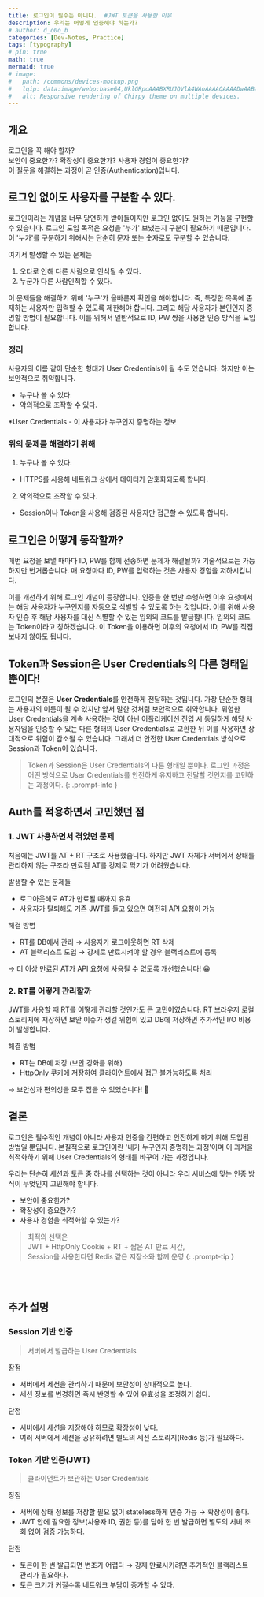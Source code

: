 ```yaml
---
title: 로그인이 필수는 아니다.  #JWT 토큰을 사용한 이유
description: 우리는 어떻게 인증해야 하는가?
# author: d_o0o_b
categories: [Dev-Notes, Practice]
tags: [typography]
# pin: true
math: true
mermaid: true
# image:
#   path: /commons/devices-mockup.png
#   lqip: data:image/webp;base64,UklGRpoAAABXRUJQVlA4WAoAAAAQAAAADwAABwAAQUxQSDIAAAARL0AmbZurmr57yyIiqE8oiG0bejIYEQTgqiDA9vqnsUSI6H+oAERp2HZ65qP/VIAWAFZQOCBCAAAA8AEAnQEqEAAIAAVAfCWkAALp8sF8rgRgAP7o9FDvMCkMde9PK7euH5M1m6VWoDXf2FkP3BqV0ZYbO6NA/VFIAAAA
#   alt: Responsive rendering of Chirpy theme on multiple devices.
---
```


## 개요
로그인을 꼭 해야 할까? <br/>
보안이 중요한가? 확장성이 중요한가? 사용자 경험이 중요한가? <br/>
이 질문을 해결하는 과정이 곧 인증(Authentication)입니다.

## 로그인 없이도 사용자를 구분할 수 있다.
로그인이라는 개념을 너무 당연하게 받아들이지만 로그인 없이도 원하는 기능을 구현할 수 있습니다.
로그인 도입 목적은 요청을 '누가' 보냈는지 구분이 필요하기 때문입니다.
이 '누가'를 구분하기 위해서는 단순히 문자 또는 숫자로도 구분할 수 있습니다.

여기서 발생할 수 있는 문제는
1. 오타로 인해 다른 사람으로 인식될 수 있다.
2. 누군가 다른 사람인척할 수 있다.

이 문제들을 해결하기 위해 '누구'가 올바른지 확인을 해야합니다.
즉, 특정한 목록에 존재하는 사용자만 입력할 수 있도록 제한해야 합니다.
그리고 해당 사용자가 본인인지 증명할 방법이 필요합니다.
이를 위해서 일반적으로 ID, PW 쌍을 사용한 인증 방식을 도입합니다.

### 정리
사용자의 이름 같이 단순한 형태가 User Credentials이 될 수도 있습니다.
하지만 이는 보안적으로 취약합니다.
- 누구나 볼 수 있다.
- 악의적으로 조작할 수 있다.

*User Credentials - 이 사용자가 누구인지 증명하는 정보

### 위의 문제를 해결하기 위해
1. 누구나 볼 수 있다.
- HTTPS를 사용해 네트워크 상에서 데이터가 암호화되도록 합니다.

2. 악의적으로 조작할 수 있다.
- Session이나 Token을 사용해 검증된 사용자만 접근할 수 있도록 합니다.

## 로그인은 어떻게 동작할까?
매번 요청을 보낼 때마다 ID, PW를 함께 전송하면 문제가 해결될까?
기술적으로는 가능하지만 번거롭습니다.
매 요청마다 ID, PW를 입력하는 것은 사용자 경험을 저하시킵니다.

이를 개선하기 위해 로그인 개념이 등장합니다. 
인증을 한 번만 수행하면 이후 요청에서는 해당 사용자가 누구인지를 자동으로 식별할 수 있도록 하는 것입니다.
이를 위해 사용자 인증 후 해당 사용자를 대신 식별할 수 있는 임의의 코드를 발급합니다.
임의의 코드는 Token이라고 칭하겠습니다.
이 Token을 이용하면 이후의 요청에서 ID, PW를 직접 보내지 않아도 됩니다.

## Token과 Session은 User Credentials의 다른 형태일 뿐이다!
로그인의 본질은 **User Credentials**를 안전하게 전달하는 것입니다.
가장 단순한 형태는 사용자의 이름이 될 수 있지만 앞서 말한 것처럼 보안적으로 취약합니다.
위험한 User Credentials을 계속 사용하는 것이 아닌 어플리케이션 진입 시 동일하게 해당 사용자임을 인증할 수 있는 다른 형태의 User Credentials로 교환한 뒤 이를 사용하면 상대적으로 위험이 감소될 수 있습니다.
그래서 더 안전한 User Credentials 방식으로 Session과 Token이 있습니다.


> Token과 Session은 User Credentials의 다른 형태일 뿐이다. 로그인 과정은 어떤 방식으로 User Credentials를 안전하게 유지하고 전달할 것인지를 고민하는 과정이다.
{: .prompt-info }


## Auth를 적용하면서 고민했던 점

### 1. JWT 사용하면서 겪었던 문제
처음에는 JWT를 AT + RT 구조로 사용했습니다.
하지만 JWT 자체가 서버에서 상태를 관리하지 않는 구조라 만료된 AT를 강제로 막기가 어려웠습니다.

발생할 수 있는 문제들
- 로그아웃해도 AT가 만료될 때까지 유효
- 사용자가 탈퇴해도 기존 JWT를 들고 있으면 여전히 API 요청이 가능

해결 방법
- RT를 DB에서 관리 → 사용자가 로그아웃하면 RT 삭제
- AT 블랙리스트 도입 → 강제로 만료시켜야 할 경우 블랙리스트에 등록

→ 더 이상 만료된 AT가 API 요청에 사용될 수 없도록 개선했습니다! 😀

### 2. RT를 어떻게 관리할까
JWT를 사용할 때 RT를 어떻게 관리할 것인가도 큰 고민이였습니다.
RT 브라우저 로컬스토리지에 저장하면 보안 이슈가 생길 위험이 있고 DB에 저장하면 추가적인 I/O 비용이 발생합니다.

해결 방법
- RT는 DB에 저장 (보안 강화를 위해)
- HttpOnly 쿠키에 저장하여 클라이언트에서 접근 불가능하도록 처리

→ 보안성과 편의성을 모두 잡을 수 있었습니다! 🤩



## 결론
로그인은 필수적인 개념이 아니라 사용자 인증을 간편하고 안전하게 하기 위해 도입된 방법일 뿐입니다.
본질적으로 로그인이란 '내가 누구인지 증명하는 과정'이며 이 과저을 최적화하기 위해 User Credentials의 형태를 바꾸어 가는 과정입니다.

우리는 단순히 세션과 토큰 중 하나를 선택하는 것이 아니라 우리 서비스에 맞는 인증 방식이 무엇인지 고민해야 합니다.

- 보안이 중요한가?
- 확장성이 중요한가?
- 사용자 경험을 최적화할 수 있는가?

> 최적의 선택은 <br/>
> JWT + HttpOnly Cookie + RT + 짧은 AT 만료 시간, <br/>
> Session을 사용한다면 Redis 같은 저장소와 함께 운영
{: .prompt-tip }

<br/>
<br/>


## 추가 설명

### Session 기반 인증
> 서버에서 발급하는 User Credentials

장점
- 서버에서 세션을 관리하기 때문에 보안성이 상대적으로 높다.
- 세션 정보를 변경하면 즉시 반영할 수 있어 유효성을 조정하기 쉽다.

단점

- 서버에서 세션을 저장해야 하므로 확장성이 낮다.
- 여러 서버에서 세션을 공유하려면 별도의 세션 스토리지(Redis 등)가 필요하다.


### Token 기반 인증(JWT)
> 클라이언트가 보관하는 User Credentials

장점

- 서버에 상태 정보를 저장할 필요 없이 stateless하게 인증 가능 → 확장성이 좋다.
- JWT 안에 필요한 정보(사용자 ID, 권한 등)를 담아 한 번 발급하면 별도의 서버 조회 없이 검증 가능하다.

단점

- 토큰이 한 번 발급되면 변조가 어렵다 → 강제 만료시키려면 추가적인 블랙리스트 관리가 필요하다.
- 토큰 크기가 커질수록 네트워크 부담이 증가할 수 있다.